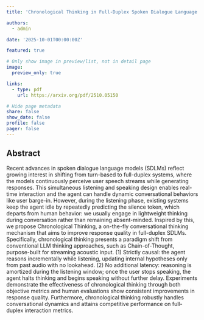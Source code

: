 ```yaml
---
title: 'Chronological Thinking in Full-Duplex Spoken Dialogue Language Models'

authors:
  - admin

date: '2025-10-01T00:00:00Z'

featured: true

# Only show image in preview/list, not in detail page
image:
  preview_only: true

links:
  - type: pdf
    url: https://arxiv.org/pdf/2510.05150

# Hide page metadata
share: false
show_date: false
profile: false
pager: false
---
```


## Abstract

Recent advances in spoken dialogue language models (SDLMs) reflect growing interest in shifting from turn-based to full-duplex systems, where the models continuously perceive user speech streams while generating responses. This simultaneous listening and speaking design enables real-time interaction and the agent can handle dynamic conversational behaviors like user barge-in. However, during the listening phase, existing systems keep the agent idle by repeatedly predicting the silence token, which departs from human behavior: we usually engage in lightweight thinking during conversation rather than remaining absent-minded. Inspired by this, we propose Chronological Thinking, a on-the-fly conversational thinking mechanism that aims to improve response quality in full-duplex SDLMs. Specifically, chronological thinking presents a paradigm shift from conventional LLM thinking approaches, such as Chain-of-Thought, purpose-built for streaming acoustic input. (1) Strictly causal: the agent reasons incrementally while listening, updating internal hypotheses only from past audio with no lookahead. (2) No additional latency: reasoning is amortized during the listening window; once the user stops speaking, the agent halts thinking and begins speaking without further delay. Experiments demonstrate the effectiveness of chronological thinking through both objective metrics and human evaluations show consistent improvements in response quality. Furthermore, chronological thinking robustly handles conversational dynamics and attains competitive performance on full-duplex interaction metrics.
